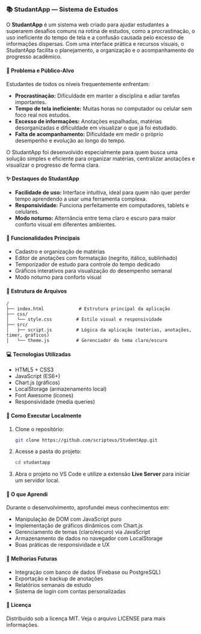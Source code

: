 ### 📚 StudantApp — Sistema de Estudos

O **StudantApp** é um sistema web criado para ajudar estudantes a superarem desafios comuns na rotina de estudos, como a procrastinação, o uso ineficiente do tempo de tela e a confusão causada pelo excesso de informações dispersas. Com uma interface prática e recursos visuais, o StudantApp facilita o planejamento, a organização e o acompanhamento do progresso acadêmico.

#### 🧩 Problema e Público-Alvo

Estudantes de todos os níveis frequentemente enfrentam:

- **Procrastinação:** Dificuldade em manter a disciplina e adiar tarefas importantes.
- **Tempo de tela ineficiente:** Muitas horas no computador ou celular sem foco real nos estudos.
- **Excesso de informações:** Anotações espalhadas, matérias desorganizadas e dificuldade em visualizar o que já foi estudado.
- **Falta de acompanhamento:** Dificuldade em medir o próprio desempenho e evolução ao longo do tempo.

O StudantApp foi desenvolvido especialmente para quem busca uma solução simples e eficiente para organizar matérias, centralizar anotações e visualizar o progresso de forma clara.

#### ✨ Destaques do StudantApp

- **Facilidade de uso:** Interface intuitiva, ideal para quem não quer perder tempo aprendendo a usar uma ferramenta complexa.
- **Responsividade:** Funciona perfeitamente em computadores, tablets e celulares.
- **Modo noturno:** Alternância entre tema claro e escuro para maior conforto visual em diferentes ambientes.

#### 🔧 Funcionalidades Principais

- Cadastro e organização de matérias
- Editor de anotações com formatação (negrito, itálico, sublinhado)
- Temporizador de estudo para controle do tempo dedicado
- Gráficos interativos para visualização do desempenho semanal
- Modo noturno para conforto visual

#### 📁 Estrutura de Arquivos

```
/
├── index.html             # Estrutura principal da aplicação
├── css/
│   └── style.css         # Estilo visual e responsividade
├── src/
│   ├── script.js         # Lógica da aplicação (matérias, anotações, timer, gráficos)
│   └── theme.js          # Gerenciador do tema claro/escuro
```

#### 💻 Tecnologias Utilizadas

- HTML5 + CSS3
- JavaScript (ES6+)
- Chart.js (gráficos)
- LocalStorage (armazenamento local)
- Font Awesome (ícones)
- Responsividade (media queries)

#### 🚀 Como Executar Localmente

1. Clone o repositório:
   ```bash
   git clone https://github.com/scripteus/StudentApp.git
   ```
2. Acesse a pasta do projeto:
   ```bash
   cd studantapp
   ```
3. Abra o projeto no VS Code e utilize a extensão **Live Server** para iniciar um servidor local.

#### 🧠 O que Aprendi

Durante o desenvolvimento, aprofundei meus conhecimentos em:

- Manipulação de DOM com JavaScript puro
- Implementação de gráficos dinâmicos com Chart.js
- Gerenciamento de temas (claro/escuro) via JavaScript
- Armazenamento de dados no navegador com LocalStorage
- Boas práticas de responsividade e UX

#### 🌟 Melhorias Futuras

- Integração com banco de dados (Firebase ou PostgreSQL)
- Exportação e backup de anotações
- Relatórios semanais de estudo
- Sistema de login com contas personalizadas

#### 📜 Licença

Distribuído sob a licença MIT. Veja o arquivo LICENSE para mais informações.
